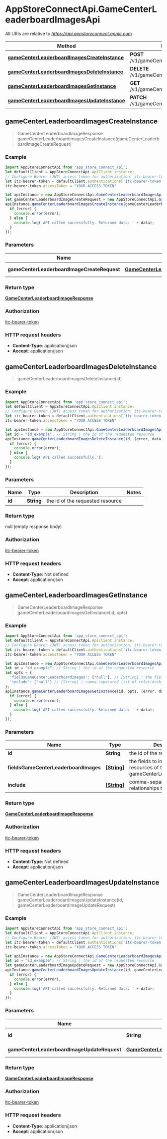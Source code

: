 # AppStoreConnectApi.GameCenterLeaderboardImagesApi

All URIs are relative to *https://api.appstoreconnect.apple.com*

Method | HTTP request | Description
------------- | ------------- | -------------
[**gameCenterLeaderboardImagesCreateInstance**](GameCenterLeaderboardImagesApi.md#gameCenterLeaderboardImagesCreateInstance) | **POST** /v1/gameCenterLeaderboardImages | 
[**gameCenterLeaderboardImagesDeleteInstance**](GameCenterLeaderboardImagesApi.md#gameCenterLeaderboardImagesDeleteInstance) | **DELETE** /v1/gameCenterLeaderboardImages/{id} | 
[**gameCenterLeaderboardImagesGetInstance**](GameCenterLeaderboardImagesApi.md#gameCenterLeaderboardImagesGetInstance) | **GET** /v1/gameCenterLeaderboardImages/{id} | 
[**gameCenterLeaderboardImagesUpdateInstance**](GameCenterLeaderboardImagesApi.md#gameCenterLeaderboardImagesUpdateInstance) | **PATCH** /v1/gameCenterLeaderboardImages/{id} | 



## gameCenterLeaderboardImagesCreateInstance

> GameCenterLeaderboardImageResponse gameCenterLeaderboardImagesCreateInstance(gameCenterLeaderboardImageCreateRequest)



### Example

```javascript
import AppStoreConnectApi from 'app_store_connect_api';
let defaultClient = AppStoreConnectApi.ApiClient.instance;
// Configure Bearer (JWT) access token for authorization: itc-bearer-token
let itc-bearer-token = defaultClient.authentications['itc-bearer-token'];
itc-bearer-token.accessToken = "YOUR ACCESS TOKEN"

let apiInstance = new AppStoreConnectApi.GameCenterLeaderboardImagesApi();
let gameCenterLeaderboardImageCreateRequest = new AppStoreConnectApi.GameCenterLeaderboardImageCreateRequest(); // GameCenterLeaderboardImageCreateRequest | GameCenterLeaderboardImage representation
apiInstance.gameCenterLeaderboardImagesCreateInstance(gameCenterLeaderboardImageCreateRequest, (error, data, response) => {
  if (error) {
    console.error(error);
  } else {
    console.log('API called successfully. Returned data: ' + data);
  }
});
```

### Parameters


Name | Type | Description  | Notes
------------- | ------------- | ------------- | -------------
 **gameCenterLeaderboardImageCreateRequest** | [**GameCenterLeaderboardImageCreateRequest**](GameCenterLeaderboardImageCreateRequest.md)| GameCenterLeaderboardImage representation | 

### Return type

[**GameCenterLeaderboardImageResponse**](GameCenterLeaderboardImageResponse.md)

### Authorization

[itc-bearer-token](../README.md#itc-bearer-token)

### HTTP request headers

- **Content-Type**: application/json
- **Accept**: application/json


## gameCenterLeaderboardImagesDeleteInstance

> gameCenterLeaderboardImagesDeleteInstance(id)



### Example

```javascript
import AppStoreConnectApi from 'app_store_connect_api';
let defaultClient = AppStoreConnectApi.ApiClient.instance;
// Configure Bearer (JWT) access token for authorization: itc-bearer-token
let itc-bearer-token = defaultClient.authentications['itc-bearer-token'];
itc-bearer-token.accessToken = "YOUR ACCESS TOKEN"

let apiInstance = new AppStoreConnectApi.GameCenterLeaderboardImagesApi();
let id = "id_example"; // String | the id of the requested resource
apiInstance.gameCenterLeaderboardImagesDeleteInstance(id, (error, data, response) => {
  if (error) {
    console.error(error);
  } else {
    console.log('API called successfully.');
  }
});
```

### Parameters


Name | Type | Description  | Notes
------------- | ------------- | ------------- | -------------
 **id** | **String**| the id of the requested resource | 

### Return type

null (empty response body)

### Authorization

[itc-bearer-token](../README.md#itc-bearer-token)

### HTTP request headers

- **Content-Type**: Not defined
- **Accept**: application/json


## gameCenterLeaderboardImagesGetInstance

> GameCenterLeaderboardImageResponse gameCenterLeaderboardImagesGetInstance(id, opts)



### Example

```javascript
import AppStoreConnectApi from 'app_store_connect_api';
let defaultClient = AppStoreConnectApi.ApiClient.instance;
// Configure Bearer (JWT) access token for authorization: itc-bearer-token
let itc-bearer-token = defaultClient.authentications['itc-bearer-token'];
itc-bearer-token.accessToken = "YOUR ACCESS TOKEN"

let apiInstance = new AppStoreConnectApi.GameCenterLeaderboardImagesApi();
let id = "id_example"; // String | the id of the requested resource
let opts = {
  'fieldsGameCenterLeaderboardImages': ["null"], // [String] | the fields to include for returned resources of type gameCenterLeaderboardImages
  'include': ["null"] // [String] | comma-separated list of relationships to include
};
apiInstance.gameCenterLeaderboardImagesGetInstance(id, opts, (error, data, response) => {
  if (error) {
    console.error(error);
  } else {
    console.log('API called successfully. Returned data: ' + data);
  }
});
```

### Parameters


Name | Type | Description  | Notes
------------- | ------------- | ------------- | -------------
 **id** | **String**| the id of the requested resource | 
 **fieldsGameCenterLeaderboardImages** | [**[String]**](String.md)| the fields to include for returned resources of type gameCenterLeaderboardImages | [optional] 
 **include** | [**[String]**](String.md)| comma-separated list of relationships to include | [optional] 

### Return type

[**GameCenterLeaderboardImageResponse**](GameCenterLeaderboardImageResponse.md)

### Authorization

[itc-bearer-token](../README.md#itc-bearer-token)

### HTTP request headers

- **Content-Type**: Not defined
- **Accept**: application/json


## gameCenterLeaderboardImagesUpdateInstance

> GameCenterLeaderboardImageResponse gameCenterLeaderboardImagesUpdateInstance(id, gameCenterLeaderboardImageUpdateRequest)



### Example

```javascript
import AppStoreConnectApi from 'app_store_connect_api';
let defaultClient = AppStoreConnectApi.ApiClient.instance;
// Configure Bearer (JWT) access token for authorization: itc-bearer-token
let itc-bearer-token = defaultClient.authentications['itc-bearer-token'];
itc-bearer-token.accessToken = "YOUR ACCESS TOKEN"

let apiInstance = new AppStoreConnectApi.GameCenterLeaderboardImagesApi();
let id = "id_example"; // String | the id of the requested resource
let gameCenterLeaderboardImageUpdateRequest = new AppStoreConnectApi.GameCenterLeaderboardImageUpdateRequest(); // GameCenterLeaderboardImageUpdateRequest | GameCenterLeaderboardImage representation
apiInstance.gameCenterLeaderboardImagesUpdateInstance(id, gameCenterLeaderboardImageUpdateRequest, (error, data, response) => {
  if (error) {
    console.error(error);
  } else {
    console.log('API called successfully. Returned data: ' + data);
  }
});
```

### Parameters


Name | Type | Description  | Notes
------------- | ------------- | ------------- | -------------
 **id** | **String**| the id of the requested resource | 
 **gameCenterLeaderboardImageUpdateRequest** | [**GameCenterLeaderboardImageUpdateRequest**](GameCenterLeaderboardImageUpdateRequest.md)| GameCenterLeaderboardImage representation | 

### Return type

[**GameCenterLeaderboardImageResponse**](GameCenterLeaderboardImageResponse.md)

### Authorization

[itc-bearer-token](../README.md#itc-bearer-token)

### HTTP request headers

- **Content-Type**: application/json
- **Accept**: application/json

